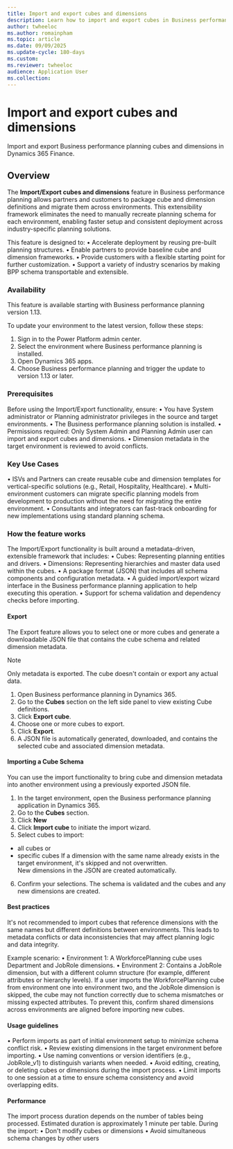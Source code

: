 ```yaml
---
title: Import and export cubes and dimensions 
description: Learn how to import and export cubes in Business performance planning.
author: twheeloc
ms.author: romainpham
ms.topic: article 
ms.date: 09/09/2025
ms.update-cycle: 180-days
ms.custom:
ms.reviewer: twheeloc 
audience: Application User
ms.collection:
---
```


# Import and export cubes and dimensions 
Import and export Business performance planning cubes and dimensions in Dynamics 365 Finance.

## Overview
The **Import/Export cubes and dimensions** feature in Business performance planning allows partners and customers to package cube and dimension definitions and migrate them across environments. This extensibility
framework eliminates the need to manually recreate planning schema for each environment, enabling faster setup and consistent deployment across industry-specific planning solutions.

This feature is designed to:
•	Accelerate deployment by reusing pre-built planning structures.
•	Enable partners to provide baseline cube and dimension frameworks.
•	Provide customers with a flexible starting point for further customization.
•	Support a variety of industry scenarios by making BPP schema transportable and extensible.

### Availability
This feature is available starting with Business performance planning version 1.13.

To update your environment to the latest version, follow these steps:
1.	Sign in to the Power Platform admin center.
2.	Select the environment where Business performance planning is installed.
3.	Open Dynamics 365 apps.
4.	Choose Business performance planning and trigger the update to version 1.13 or later.

### Prerequisites
Before using the Import/Export functionality, ensure:
•	You have System administrator or Planning administrator privileges in the source and target environments.
•	The Business performance planning solution is installed.
•	Permissions required: Only System Admin and Planning Admin user can import and export cubes and dimensions.
•	Dimension metadata in the target environment is reviewed to avoid conflicts.

### Key Use Cases
•	ISVs and Partners can create reusable cube and dimension templates for vertical-specific solutions (e.g., Retail, Hospitality, Healthcare).
•	Multi-environment customers can migrate specific planning models from development to production without the need for migrating the entire environment.
•	Consultants and integrators can fast-track onboarding for new implementations using standard planning schema.

### How the feature works
The Import/Export functionality is built around a metadata-driven, extensible framework that includes:
•	Cubes: Representing planning entities and drivers.
•	Dimensions: Representing hierarchies and master data used within the cubes.
•	A package format (JSON) that includes all schema components and configuration metadata.
•	A guided import/export wizard interface in the Business performance planning application to help executing this operation.
•	Support for schema validation and dependency checks before importing.

#### Export
The Export feature allows you to select one or more cubes and generate a downloadable JSON file that contains the cube schema and related dimension metadata.
>[!Note]
> Only metadata is exported. The cube doesn't contain or export any actual data.
1.	Open Business performance planning in Dynamics 365.
2.	Go to the **Cubes** section on the left side panel to view existing Cube definitions.
3.	Click **Export cube**.   
4.	Choose one or more cubes to export.
5.	Click **Export**.
6.	A JSON file is automatically generated, downloaded, and contains the selected cube and associated dimension metadata.
 

#### Importing a Cube Schema
You can use the import functionality to bring cube and dimension metadata into another environment using a previously exported JSON file.
1.	In the target environment, open the Business performance planning application in Dynamics 365.
2.	Go to the **Cubes** section.
3.	Click **New**
4.	Click **Import cube** to initiate the import wizard.
5.	Select cubes to import:
 - all cubes
   or
 - specific cubes
If a dimension with the same name already exists in the target environment, it's skipped and not overwritten.  
New dimensions in the JSON are created automatically.
6.	Confirm your selections. The schema is validated and the cubes and any new dimensions are created.   

#### Best practices

It's not recommended to import cubes that reference dimensions with the same names but different definitions between environments. This leads to metadata conflicts or data inconsistencies that may affect 
planning logic and data integrity.

Example scenario:
•	Environment 1: A WorkforcePlanning cube uses Department and JobRole dimensions.
•	Environment 2: Contains a JobRole dimension, but with a different column structure (for example, different attributes or hierarchy levels).
If a user imports the WorkforcePlanning cube from environment one into environment two, and the JobRole dimension is skipped, the cube may not function correctly due to schema mismatches or missing expected attributes. To prevent this, confirm shared dimensions across environments are aligned before importing new cubes.

#### Usage guidelines
•	Perform imports as part of initial environment setup to minimize schema conflict risk.
•	Review existing dimensions in the target environment before importing.
•	Use naming conventions or version identifiers (e.g., JobRole_v1) to distinguish variants when needed.
•	Avoid editing, creating, or deleting cubes or dimensions during the import process.
•	Limit imports to one session at a time to ensure schema consistency and avoid overlapping edits.

#### Performance 
The import process duration depends on the number of tables being processed.
Estimated duration is approximately 1 minute per table.
During the import:
•	Don't modify cubes or dimensions
•	Avoid simultaneous schema changes by other users

